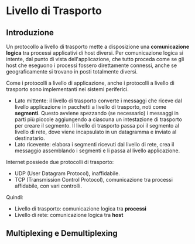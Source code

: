 # Livello di Trasporto

## Introduzione

Un protocollo a livello di trasporto mette a disposizione una **comunicazione logica** tra processi applicativi di host diversi.
Per comunicazione logica si intente, dal punto di vista dell'applicazione, che tutto proceda come se gli host che eseguono i processi fossero direttamente connessi, anche se geograficamente si trovano in posti totalmente diversi.

Come i protocolli a livello di applicazione, anche i protocolli a livello di trasporto sono implementanti nei sistemi periferici.
- Lato mittente: il livello di trasporto converte i messaggi che riceve dal livello applicazione in pacchetti a livello di trasporto, noti come **segmenti**. Questo avviene spezzando (se necessario) i messaggi in parti più piccole aggiungendo a ciascuna un intestazione di trasporto per creare il segmento. Il livello di trasporto passa poi il segmento al livello di rete, dove viene incapsulato in un datagramma e inviato al destinatario. 
- Lato ricevente: elabora i segmenti ricevuti dal livello di rete, crea il messaggio assemblando i segmenti e li passa al livello applicazione.

Internet possiede due protocolli di trasporto:
- UDP (User Datagram Protocol), inaffidabile.
- TCP (Transmission Control Protocol), comunicazione tra processi affidabile, con vari controlli.

Quindi:
- Livello di trasporto: comunicazione logica tra **processi**
- Livello di rete: comunicazione logica tra **host**

## Multiplexing e Demultiplexing



